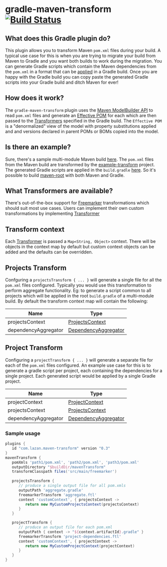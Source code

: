 # gradle-maven-transform [![Build Status](https://travis-ci.org/uklance/gradle-maven-transform.svg?branch=master)](https://travis-ci.org/uklance/gradle-maven-transform)

## What does this Gradle plugin do?

This plugin allows you to transform Maven `pom.xml` files during your build. A typical use case for this is when you are trying to migrate your build from Maven to Gradle and you want both builds to work during the migration. You can generate Gradle scripts which contain the Maven dependencies from the `pom.xml` in a format that can be [applied](https://docs.gradle.org/current/javadoc/org/gradle/api/plugins/PluginAware.html#apply(java.util.Map)) in a Gradle build. Once you are happy with the Gradle build you can copy paste the generated Gradle scripts into your Gradle build and ditch Maven for ever!

## How does it work?

The `gradle-maven-transform` plugin uses the [Maven ModelBuilder API](https://maven.apache.org/ref/3.5.2/maven-model-builder/apidocs/org/apache/maven/model/building/ModelBuilder.html) to read `pom.xml` files and generate an [Effective POM](http://maven.apache.org/plugins/maven-help-plugin/usage.html#The_help:effective-pom_Goal) for each which are then passed to the [Transformers](https://github.com/uklance/gradle-maven-transform/blob/master/plugin/src/main/groovy/com/lazan/maven/transform/Transformer.java) specified in the Gradle build. The `Effective POM` is a "denormalized" view of the model with property substitutions applied and and versions declared in parent POMs or BOMs copied into the model.

## Is there an example?

Sure, there's a sample multi-module Maven build [here](https://github.com/uklance/gradle-maven-transform/tree/master/example/maven-root). The `pom.xml` files from the Maven build are transformed by the [example-transform](https://github.com/uklance/gradle-maven-transform/tree/master/example/example-transform) project. The generated Gradle scripts are applied in the `build.gradle` [here](https://github.com/uklance/gradle-maven-transform/blob/master/example/maven-root/build.gradle). So it's possible to build [maven-root](https://github.com/uklance/gradle-maven-transform/tree/master/example/maven-root) with both Maven and Gradle.

## What Transformers are available?

There's out-of-the-box support for [Freemarker](https://freemarker.apache.org/) transformations which should suit most use cases. Users can implement their own custom transformations by implementing [Transformer](https://github.com/uklance/gradle-maven-transform/blob/master/plugin/src/main/groovy/com/lazan/maven/transform/Transformer.java)

## Transform context

Each [Transformer](https://github.com/uklance/gradle-maven-transform/blob/master/plugin/src/main/groovy/com/lazan/maven/transform/Transformer.java) is passed a `Map<String, Object>` context. There will be objects in the context map by default but custom context objects can be added and the defaults can be overridden.

## Projects Transform

Confguring a `projectsTransform { ... }` will generate a single file for all the `pom.xml` files configured. Typically you would use this transformation to perform aggregate functionality. Eg: to generate a script common to all projects which will be applied in the root `build.gradle` of a multi-module build. By default the transform context map will contain the following:

| Name             | Type         |
|------------------|--------------|
| projectsContext   | [ProjectsContext](https://github.com/uklance/gradle-maven-transform/blob/master/plugin/src/main/groovy/com/lazan/maven/transform/ProjectsContext.java)|
| dependencyAggregator | [DependencyAggregator](https://github.com/uklance/gradle-maven-transform/blob/master/plugin/src/main/groovy/com/lazan/maven/transform/DependencyAggregator.java)


## Project Transform

Configuring a `projectTransform { ... }` will generate a separate file for each of the `pom.xml` files configured. An example use case for this is to generate a gradle script per project, each containing the dependencies for a single project. Each generated script would be applied by a single Gradle project.

| Name             | Type         |
|------------------|--------------|
| projectContext   | [ProjectContext](https://github.com/uklance/gradle-maven-transform/blob/master/plugin/src/main/groovy/com/lazan/maven/transform/ProjectContext.java)|
| projectsContext   | [ProjectsContext](https://github.com/uklance/gradle-maven-transform/blob/master/plugin/src/main/groovy/com/lazan/maven/transform/ProjectsContext.java)|
| dependencyAggregator | [DependencyAggregator](https://github.com/uklance/gradle-maven-transform/blob/master/plugin/src/main/groovy/com/lazan/maven/transform/DependencyAggregator.java)

### Sample usage

```groovy
plugins {
   id "com.lazan.maven-transform" version "0.3"
}
mavenTransform {
   pomXmls 'path1/pom.xml', 'path2/pom.xml', 'path3/pom.xml'
   outputDirectory "$buildDir/mavenTransform"
   transformClasspath files('src/main/freemarker')
   
   projectsTransform {
      // produce a single output file for all pom.xmls
      outputPath 'aggregate.gradle'
      freemarkerTransform 'aggregate.ftl'
      context 'customContext', { projectsContext ->
         return new MyCustomProjectsContext(projectsContext)
      }
   }

   projectTransform {
      // produce an output file for each pom.xml
      outputPath { context -> "${context.artifactId}.gradle" }
      freemarkerTransform 'project-dependencies.ftl'
      context 'customContext', { projectContext ->
         return new MyCustomProjectContext(projectContext)
      }
   }
}
```

